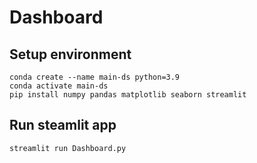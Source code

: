 # Dashboard
## Setup environment
```
conda create --name main-ds python=3.9
conda activate main-ds
pip install numpy pandas matplotlib seaborn streamlit
```

## Run steamlit app
```
streamlit run Dashboard.py
